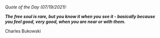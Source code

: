 *Quote of the Day (07/19/2021):*

_**The free soul is rare, but you know it when you see it - basically because you feel good, very good, when you are near or with them.**_

Charles Bukowski
